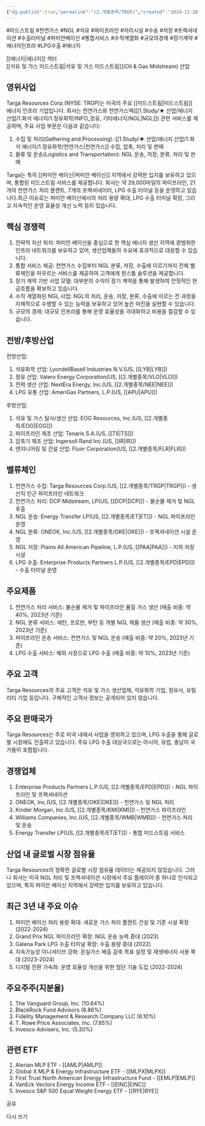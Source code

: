 ```yaml
---
{"dg-publish":true,"permalink":"/2.개별종목/TRGP/","created":"2024-12-28T08:19:06.019+09:00","updated":"2025-06-03T20:06:01.716+09:00"}
---
```


#미드스트림 #천연가스 #NGL #석유 #파이프라인 #처리시설 #수송 #저장 #프랙셔네이션 #수출터미널 #퍼미안베이신 #통합서비스 #수직계열화 #규모의경제 #장기계약 #에너지인프라 #LPG수출 #에너지

[[에너지\|에너지]] 섹터  
[[석유 및 가스 미드스트림\|석유 및 가스 미드스트림]](Oil & Gas Midstream) 산업

## 영위사업

Targa Resources Corp.(NYSE: TRGP)는 미국의 주요 [[미드스트림\|미드스트림]] 에너지 인프라 기업입니다. 회사는 천연가스와 천연가스액([[1.Study/★ 산업/에너지 산업/1.화석 에너지/1.정유화학/INFO_정유, 기타에너지/NGL\|NGL]]) 관련 서비스를 제공하며, 주요 사업 부문은 다음과 같습니다:

1. 수집 및 처리(Gathering and Processing): [[1.Study/★ 산업/에너지 산업/1.화석 에너지/1.정유화학/천연가스\|천연가스]] 수집, 압축, 처리 및 판매
2. 물류 및 운송(Logistics and Transportation): NGL 운송, 저장, 분류, 처리 및 판매

Targa는 특히 [[퍼미안 베이신\|퍼미안 베이신]] 지역에서 강력한 입지를 보유하고 있으며, 통합된 미드스트림 서비스를 제공합니다. 회사는 약 29,000마일의 파이프라인, 21개의 천연가스 처리 플랜트, 7개의 프랙셔네이터, LPG 수출 터미널 등을 운영하고 있습니다.최근 이슈로는 퍼미안 베이신에서의 처리 용량 확대, LPG 수출 터미널 확장, 그리고 지속적인 운영 효율성 개선 노력 등이 있습니다.

## 핵심 경쟁력

1. 전략적 자산 위치: 퍼미안 베이신을 중심으로 한 핵심 에너지 생산 지역에 광범위한 인프라 네트워크를 보유하고 있어, 생산업체들의 수요에 효과적으로 대응할 수 있습니다.
2. 통합 서비스 제공: 천연가스 수집부터 NGL 분류, 저장, 수출에 이르기까지 전체 밸류체인을 아우르는 서비스를 제공하여 고객에게 원스톱 솔루션을 제공합니다.
3. 장기 계약 기반 사업 모델: 대부분의 수익이 장기 계약을 통해 발생하여 안정적인 현금흐름을 확보하고 있습니다.
4. 수직 계열화된 NGL 사업: NGL의 처리, 운송, 저장, 분류, 수출에 이르는 전 과정을 자체적으로 수행할 수 있는 능력을 보유하고 있어 높은 마진을 실현할 수 있습니다.
5. 규모의 경제: 대규모 인프라를 통해 운영 효율성을 극대화하고 비용을 절감할 수 있습니다.

## 전방/후방산업

전방산업:

1. 석유화학 산업: LyondellBasell Industries N.V.(US, [[LYB\|LYB]])
2. 정유 산업: Valero Energy Corporation(US, [[2.개별종목/VLO\|VLO]])
3. 전력 생산 산업: NextEra Energy, Inc.(US, [[2.개별종목/NEE\|NEE]])
4. LPG 유통 산업: AmeriGas Partners, L.P.(US, [[APU\|APU]])

후방산업:

1. 석유 및 가스 탐사/생산 산업: EOG Resources, Inc.(US, [[2.개별종목/EOG\|EOG]])
2. 파이프라인 제조 산업: Tenaris S.A.(US, [[TS\|TS]])
3. 압축기 제조 산업: Ingersoll Rand Inc.(US, [[IR\|IR]])
4. 엔지니어링 및 건설 산업: Fluor Corporation(US, [[2.개별종목/FLR\|FLR]])

## 밸류체인

1. 천연가스 수집: Targa Resources Corp.(US, [[2.개별종목/TRGP\|TRGP]]) - 생산지 인근 파이프라인 네트워크
2. 천연가스 처리: DCP Midstream, LP(US, [[DCP\|DCP]]) - 불순물 제거 및 NGL 추출
3. NGL 운송: Energy Transfer LP(US, [[2.개별종목/ET\|ET]]) - NGL 파이프라인 운영
4. NGL 분류: ONEOK, Inc.(US, [[2.개별종목/OKE\|OKE]]) - 프랙셔네이션 시설 운영
5. NGL 저장: Plains All American Pipeline, L.P.(US, [[PAA\|PAA]]) - 지하 저장 시설
6. LPG 수출: Enterprise Products Partners L.P.(US, [[2.개별종목/EPD\|EPD]]) - 수출 터미널 운영

## 주요제품

1. 천연가스 처리 서비스: 불순물 제거 및 파이프라인 품질 가스 생산 (매출 비중: 약 40%, 2023년 기준)
2. NGL 분류 서비스: 에탄, 프로판, 부탄 등 개별 NGL 제품 생산 (매출 비중: 약 30%, 2023년 기준)
3. 파이프라인 운송 서비스: 천연가스 및 NGL 운송 (매출 비중: 약 20%, 2023년 기준)
4. LPG 수출 서비스: 해외 시장으로 LPG 수출 (매출 비중: 약 10%, 2023년 기준)

## 주요 고객

Targa Resources의 주요 고객은 석유 및 가스 생산업체, 석유화학 기업, 정유사, 유틸리티 기업 등입니다. 구체적인 고객사 정보는 공개되어 있지 않습니다.

## 주요 판매국가

Targa Resources는 주로 미국 내에서 사업을 영위하고 있으며, LPG 수출을 통해 글로벌 시장에도 진출하고 있습니다. 주요 LPG 수출 대상국으로는 아시아, 유럽, 중남미 국가들이 포함됩니다.

## 경쟁업체

1. Enterprise Products Partners L.P.(US, [[2.개별종목/EPD\|EPD]]) - NGL 파이프라인 및 프랙셔네이션
2. ONEOK, Inc.(US, [[2.개별종목/OKE\|OKE]]) - 천연가스 및 NGL 처리
3. Kinder Morgan, Inc.(US, [[2.개별종목/KMI\|KMI]]) - 천연가스 파이프라인
4. Williams Companies, Inc.(US, [[2.개별종목/WMB\|WMB]]) - 천연가스 처리 및 운송
5. Energy Transfer LP(US, [[2.개별종목/ET\|ET]]) - 통합 미드스트림 서비스

## 산업 내 글로벌 시장 점유율

Targa Resources의 정확한 글로벌 시장 점유율 데이터는 제공되지 않았습니다. 그러나 회사는 미국 NGL 처리 및 프랙셔네이션 시장에서 주요 플레이어 중 하나로 인식되고 있으며, 특히 퍼미안 베이신 지역에서 강력한 입지를 보유하고 있습니다.

## 최근 3년 내 주요 이슈

1. 퍼미안 베이신 처리 용량 확대: 새로운 가스 처리 플랜트 건설 및 기존 시설 확장 (2022-2024)
2. Grand Prix NGL 파이프라인 확장: NGL 운송 능력 증대 (2023)
3. Galena Park LPG 수출 터미널 확장: 수출 용량 증대 (2022)
4. 지속가능성 이니셔티브 강화: 온실가스 배출 감축 목표 설정 및 재생에너지 사용 확대 (2023-2024)
5. 디지털 전환 가속화: 운영 효율성 개선을 위한 첨단 기술 도입 (2022-2024)

## 주요주주(지분율)

1. The Vanguard Group, Inc. (10.64%)
2. BlackRock Fund Advisors (8.86%)
3. Fidelity Management & Research Company LLC (8.10%)
4. T. Rowe Price Associates, Inc. (7.85%)
5. Invesco Advisers, Inc. (5.30%)

## 관련 ETF

1. Alerian MLP ETF - [[AMLP\|AMLP]]
2. Global X MLP & Energy Infrastructure ETF - [[MLPX\|MLPX]]
3. First Trust North American Energy Infrastructure Fund - [[EMLP\|EMLP]]
4. VanEck Vectors Energy Income ETF - [[EINC\|EINC]]
5. Invesco S&P 500 Equal Weight Energy ETF - [[RYE\|RYE]]

공유

다시 쓰기
